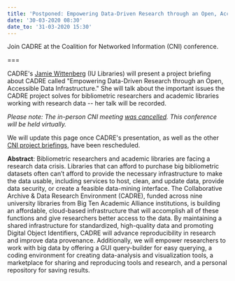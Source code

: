 ```yaml
---
title: 'Postponed: Empowering Data-Driven Research through an Open, Accessible Data Infrastructure'
date: '30-03-2020 08:30'
date_to: '31-03-2020 15:30'
---
```


Join CADRE at the Coalition for Networked Information (CNI) conference. 

===

CADRE's [Jamie Wittenberg](https://libraries.indiana.edu/jamie-wittenberg) (IU Libraries) will present a project briefing about CADRE called "Empowering Data-Driven Research through an Open, Accessible Data Infrastructure." She will talk about the important issues the CADRE project solves for bibliometric researchers and academic libraries working with research data -- her talk will be recorded. 

_Please note: The in-person CNI meeting [was cancelled](https://www.cni.org/news/cancelling-san-diego-member-meeting-march-30-31-virtual-spring-meeting-launched). This conference will be held virtually._

We will update this page once CADRE's presentation, as well as the other [CNI project briefings](https://www.cni.org/events/membership-meetings/upcoming-meeting/spring-2020/project-briefings-breakout-sessions-s20), have been rescheduled. 

**Abstract**: Bibliometric researchers and academic libraries are facing a research data crisis. Libraries that can afford to purchase big bibliometric datasets often can’t afford to provide the necessary infrastructure to make the data usable, including services to host, clean, and update data, provide data security, or create a feasible data-mining interface. The Collaborative Archive & Data Research Environment (CADRE), funded across nine university libraries from Big Ten Academic Alliance institutions, is building an affordable, cloud-based infrastructure that will accomplish all of these functions and give researchers better access to the data. By maintaining a shared infrastructure for standardized, high-quality data and promoting Digital Object Identifiers, CADRE will advance reproducibility in research and improve data provenance. Additionally, we will empower researchers to work with big data by offering a GUI query-builder for easy querying, a coding environment for creating data-analysis and visualization tools, a marketplace for sharing and reproducing tools and research, and a personal repository for saving results.

